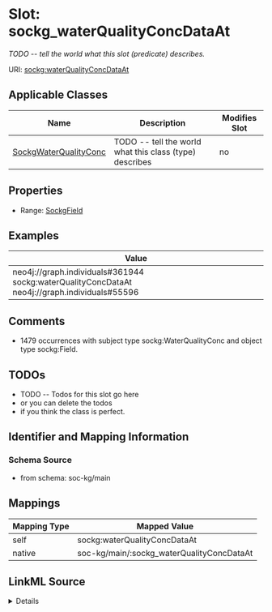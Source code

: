 

# Slot: sockg_waterQualityConcDataAt


_TODO -- tell the world what this slot (predicate) describes._





URI: [sockg:waterQualityConcDataAt](http://www.semanticweb.org/sockg/ontologies/2024/0/soil-carbon-ontology/waterQualityConcDataAt)



<!-- no inheritance hierarchy -->





## Applicable Classes

| Name | Description | Modifies Slot |
| --- | --- | --- |
| [SockgWaterQualityConc](../classes/SockgWaterQualityConc.md) | TODO -- tell the world what this class (type) describes |  no  |







## Properties

* Range: [SockgField](../classes/SockgField.md)






## Examples

| Value |
| --- |
| neo4j://graph.individuals#361944 sockg:waterQualityConcDataAt neo4j://graph.individuals#55596 |

## Comments

* 1479 occurrences with subject type sockg:WaterQualityConc and object type sockg:Field.

## TODOs

* TODO -- Todos for this slot go here
* or you can delete the todos
* if you think the class is perfect.

## Identifier and Mapping Information







### Schema Source


* from schema: soc-kg/main




## Mappings

| Mapping Type | Mapped Value |
| ---  | ---  |
| self | sockg:waterQualityConcDataAt |
| native | soc-kg/main/:sockg_waterQualityConcDataAt |




## LinkML Source

<details>
```yaml
name: sockg_waterQualityConcDataAt
description: TODO -- tell the world what this slot (predicate) describes.
todos:
- TODO -- Todos for this slot go here
- or you can delete the todos
- if you think the class is perfect.
comments:
- 1479 occurrences with subject type sockg:WaterQualityConc and object type sockg:Field.
examples:
- value: neo4j://graph.individuals#361944 sockg:waterQualityConcDataAt neo4j://graph.individuals#55596
from_schema: soc-kg/main
rank: 1000
slot_uri: sockg:waterQualityConcDataAt
alias: sockg_waterQualityConcDataAt
domain_of:
- sockg_WaterQualityConc
range: sockg_Field

```
</details>